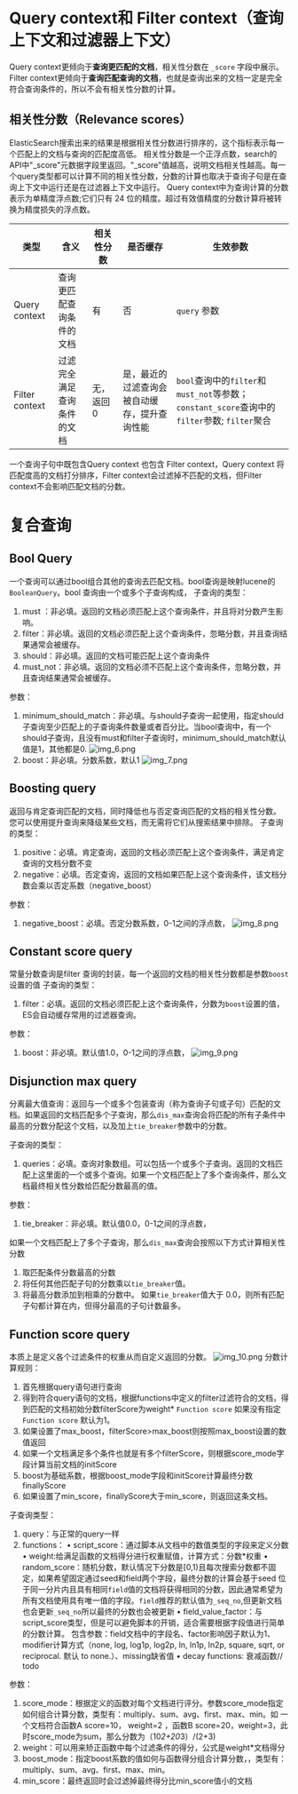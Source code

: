 # Query context和 Filter context（查询上下文和过滤器上下文）
Query context更倾向于**查询更匹配的文档**，相关性分数在 `_score` 字段中展示。
Filter context更倾向于**查询匹配查询的文档**，也就是查询出来的文档一定是完全符合查询条件的，所以不会有相关性分数的计算。
## 相关性分数（Relevance scores）
ElasticSearch搜索出来的结果是根据相关性分数进行排序的，这个指标表示每一个匹配上的文档与查询的匹配度高低。
相关性分数是一个正浮点数，search的API中"_score"元数据字段里返回。"_score"值越高，说明文档相关性越高。每一个query类型都可以计算不同的相关性分数，分数的计算也取决于查询子句是在查询上下文中运行还是在过滤器上下文中运行。
Query context中为查询计算的分数表示为单精度浮点数;它们只有 24 位的精度。超过有效值精度的分数计算将被转换为精度损失的浮点数。

| 类型             | 含义            | 相关性分数 | 是否缓存                   | 生效参数                                                                              |
|----------------|---------------|-------|------------------------|-----------------------------------------------------------------------------------|
| Query context  | 查询更匹配查询条件的文档      | 有     | 否                      | `query` 参数                                                                        |
| Filter context | 过滤完全满足查询条件的文档 | 无，返回0 | 是，最近的过滤查询会被自动缓存，提升查询性能 | `bool`查询中的`filter`和`must_not`等参数；`constant_score`查询中的`filter`参数; `filter`聚合 |

一个查询子句中既包含Query context 也包含 Filter context，Query context 将匹配度高的文档打分排序，Filter context会过滤掉不匹配的文档，但Filter context不会影响匹配文档的分数。
# 复合查询
## Bool Query
一个查询可以通过bool组合其他的查询去匹配文档。bool查询是映射lucene的`BooleanQuery`。bool 查询由一个或多个子查询构成，
子查询的类型：
1. must ：非必填。返回的文档必须匹配上这个查询条件，并且将对分数产生影响。
2. filter：非必填。返回的文档必须匹配上这个查询条件，忽略分数，并且查询结果通常会被缓存。
3. should：非必填。返回的文档可能匹配上这个查询条件
4. must_not：非必填。返回的文档必须不匹配上这个查询条件，忽略分数，并且查询结果通常会被缓存。

参数：
1. minimum_should_match：非必填。与should子查询一起使用，指定should子查询至少匹配上的子查询条件数量或者百分比。当bool查询中，有一个should子查询，且没有must和filter子查询时，minimum_should_match默认值是1，其他都是0.
![img_6.png](img_6.png)
2. boost：非必填。分数系数，默认1
![img_7.png](img_7.png)
## Boosting query
返回与肯定查询匹配的文档，同时降低也与否定查询匹配的文档的相关性分数。 您可以使用提升查询来降级某些文档，而无需将它们从搜索结果中排除。
子查询的类型：
1. positive：必填。肯定查询，返回的文档必须匹配上这个查询条件，满足肯定查询的文档分数不变
2. negative：必填。否定查询，返回的文档如果匹配上这个查询条件，该文档分数会乘以否定系数（negative_boost）

参数：
1. negative_boost：必填。否定分数系数，0-1之间的浮点数，
![img_8.png](img_8.png)

## Constant score query
常量分数查询是filter 查询的封装，每一个返回的文档的相关性分数都是参数`boost`设置的值
子查询的类型：
1. filter：必填。返回的文档必须匹配上这个查询条件，分数为`boost`设置的值，ES会自动缓存常用的过滤器查询。

参数：
1. boost：非必填。默认值1.0，0-1之间的浮点数，
![img_9.png](img_9.png)

## Disjunction max query
分离最大值查询：返回与一个或多个包装查询（称为查询子句或子句）匹配的文档。如果返回的文档匹配多个子查询，那么`dis_max`查询会将匹配的所有子条件中最高的分数分配这个文档，以及加上`tie_breaker`参数中的分数。

子查询的类型：
1. queries：必填。查询对象数组。可以包括一个或多个子查询。返回的文档匹配上这里面的一个或多个查询。如果一个文档匹配上了多个查询条件，那么文档最终相关性分数给匹配分数最高的值。

参数：
1. tie_breaker：非必填。默认值0.0，0-1之间的浮点数，

如果一个文档匹配上了多个子查询，那么`dis_max`查询会按照以下方式计算相关性分数
1. 取匹配条件分数最高的分数
2. 将任何其他匹配子句的分数乘以`tie_breaker`值。
3. 将最高分数添加到相乘的分数中。
如果`tie_breaker`值大于 0.0，则所有匹配子句都计算在内，但得分最高的子句计数最多。

## Function score query
本质上是定义各个过滤条件的权重从而自定义返回的分数。
![img_10.png](img_10.png)
分数计算规则：
1. 首先根据query语句进行查询
2. 得到符合query语句的文档，根据functions中定义的filter过滤符合的文档，得到匹配的文档初始分数filterScore为weight* `Function score` 如果没有指定`Function score` 默认为1。
3. 如果设置了max_boost，filterScore>max_boost则按照max_boost设置的数值返回
4. 如果一个文档满足多个条件也就是有多个filterScore，则根据score_mode字段计算当前文档的initScore
5. boost为基础系数，根据boost_mode字段和initScore计算最终分数finallyScore
6. 如果设置了min_score，finallyScore大于min_score，则返回这条文档。

子查询类型：
1. query：与正常的query一样
2. functions： 
• script_score：通过脚本从文档中的数值类型的字段来定义分数
• weight:给满足函数的文档得分进行权重赋值，计算方式：分数*权重
• random_score：随机分数，默认情况下分数是[0,1)且每次搜索分数都不固定，如果希望固定通过seed和field两个字段，最终分数的计算会基于seed
                 位于同一分片内且具有相同`field`值的文档将获得相同的分数，因此通常希望为所有文档使用具有唯一值的字段。`field`推荐的默认值为`_seq_no`,但更新文档也会更新`_seq_no`所以最终的分数也会被更新 
• field_value_factor：与script_score类型，但是可以避免脚本的开销，适合需要根据字段值进行简单的分数计算。
                       包含参数：field文档中的字段名、factor影响因子默认为1、modifier计算方式（none, log, log1p, log2p, ln, ln1p, ln2p, square, sqrt, or reciprocal. 默认 to none.）、missing缺省值 
• decay functions: 衰减函数// todo



参数：
1. score_mode：根据定义的函数对每个文档进行评分。参数score_mode指定如何组合计算分数，类型有：multiply、sum、avg、first、max、min。如 一个文档符合函数A score=10， weight=2 ，函数B score=20，weight=3，此时score_mode为sum，那么分数为（10*2+20*3）/(2+3)
2. weight：可以用来矫正函数中每个过滤条件的得分，公式是weight*文档得分
3. boost_mode：指定boost系数的值如何与函数得分组合计算分数，，类型有：multiply、sum、avg、first、max、min。
4. min_score：最终返回时会过滤掉最终得分比min_score值小的文档